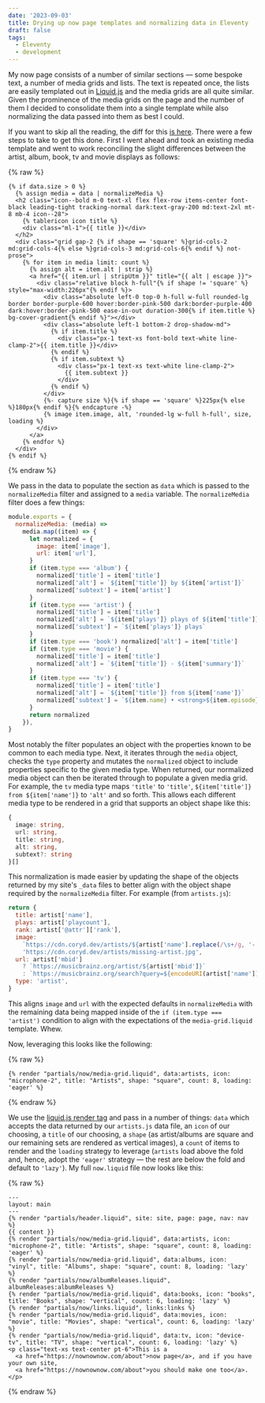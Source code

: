 ```yaml
---
date: '2023-09-03'
title: Drying up now page templates and normalizing data in Eleventy
draft: false
tags:
  - Eleventy
  - development
---
```

My now page consists of a number of similar sections — some bespoke text, a number of media grids and lists. The text is repeated once, the lists are easily templated out in [Liquid.js](https://liquidjs.com/) and the media grids are all quite similar. Given the prominence of the media grids on the page and the number of them I decided to consolidate them into a single template while also normalizing the data passed into them as best I could.<!-- excerpt -->

If you want to skip all the reading, the diff for this [is here](https://github.com/cdransf/coryd.dev/commit/6dda493d7b6c0435bac8ee2a55179e9e1afb7acd). There were a few steps to take to get this done. First I went ahead and took an existing media template and went to work reconciling the slight differences between the artist, album, book, tv and movie displays as follows:

{% raw %}

```liquid
{% if data.size > 0 %}
  {% assign media = data | normalizeMedia %}
  <h2 class="icon--bold m-0 text-xl flex flex-row items-center font-black leading-tight tracking-normal dark:text-gray-200 md:text-2xl mt-8 mb-4 icon--28">
    {% tablericon icon title %}
    <div class="ml-1">{{ title }}</div>
  </h2>
  <div class="grid gap-2 {% if shape == 'square' %}grid-cols-2 md:grid-cols-4{% else %}grid-cols-3 md:grid-cols-6{% endif %} not-prose">
    {% for item in media limit: count %}
      {% assign alt = item.alt | strip %}
      <a href="{{ item.url | stripUtm }}" title="{{ alt | escape }}">
        <div class="relative block h-full"{% if shape != 'square' %} style="max-width:226px"{% endif %}>
          <div class="absolute left-0 top-0 h-full w-full rounded-lg border border-purple-600 hover:border-pink-500 dark:border-purple-400 dark:hover:border-pink-500 ease-in-out duration-300{% if item.title %} bg-cover-gradient{% endif %}"></div>
          <div class="absolute left-1 bottom-2 drop-shadow-md">
            {% if item.title %}
              <div class="px-1 text-xs font-bold text-white line-clamp-2">{{ item.title }}</div>
            {% endif %}
            {% if item.subtext %}
              <div class="px-1 text-xs text-white line-clamp-2">
                {{ item.subtext }}
              </div>
            {% endif %}
          </div>
          {%- capture size %}{% if shape == 'square' %}225px{% else %}180px{% endif %}{% endcapture -%}
          {% image item.image, alt, 'rounded-lg w-full h-full', size, loading %}
        </div>
      </a>
    {% endfor %}
  </div>
{% endif %}
```

{% endraw %}

We pass in the data to populate the section as `data` which is passed to the `normalizeMedia` filter and assigned to a `media` variable. The `normalizeMedia` filter does a few things:

```javascript
module.exports = {
  normalizeMedia: (media) =>
    media.map((item) => {
      let normalized = {
        image: item['image'],
        url: item['url'],
      }
      if (item.type === 'album') {
        normalized['title'] = item['title']
        normalized['alt'] = `${item['title']} by ${item['artist']}`
        normalized['subtext'] = item['artist']
      }
      if (item.type === 'artist') {
        normalized['title'] = item['title']
        normalized['alt'] = `${item['plays']} plays of ${item['title']}`
        normalized['subtext'] = `${item['plays']} plays`
      }
      if (item.type === 'book') normalized['alt'] = item['title']
      if (item.type === 'movie') {
        normalized['title'] = item['title']
        normalized['alt'] = `${item['title']} - ${item['summary']}`
      }
      if (item.type === 'tv') {
        normalized['title'] = item['title']
        normalized['alt'] = `${item['title']} from ${item['name']}`
        normalized['subtext'] = `${item.name} • <strong>${item.episode}</strong>`
      }
      return normalized
    }),
}
```

Most notably the filter populates an object with the properties known to be common to each media type. Next, it iterates through the `media` object, checks the `type` property and mutates the `normalized` object to include properties specific to the given media type. When returned, our normalized media object can then be iterated through to populate a given media grid. For example, the `tv` media type maps `'title'` to `'title'`, `${item['title']} from ${item['name']}` to `'alt'` and so forth. This allows each different media type to be rendered in a grid that supports an object shape like this:

```typescript
{
  image: string,
  url: string,
  title: string,
  alt: string,
  subtext?: string
}[]
```

This normalization is made easier by updating the shape of the objects returned by my site's `_data` files to better align with the object shape required by the `normalizeMedia` filter. For example (from `artists.js`):

```javascript
return {
  title: artist['name'],
  plays: artist['playcount'],
  rank: artist['@attr']['rank'],
  image:
    `https://cdn.coryd.dev/artists/${artist['name'].replace(/\s+/g, '-').toLowerCase()}.jpg` ||
    'https://cdn.coryd.dev/artists/missing-artist.jpg',
  url: artist['mbid']
    ? `https://musicbrainz.org/artist/${artist['mbid']}`
    : `https://musicbrainz.org/search?query=${encodeURI(artist['name'])}&type=artist`,
  type: 'artist',
}
```

This aligns `image` and `url` with the expected defaults in `normalizeMedia` with the remaining data being mapped inside of the `if (item.type === 'artist')` condition to align with the expectations of the `media-grid.liquid` template. Whew.

Now, leveraging this looks like the following:

{% raw %}

```liquid
{% render "partials/now/media-grid.liquid", data:artists, icon: "microphone-2", title: "Artists", shape: "square", count: 8, loading: 'eager' %}
```

{% endraw %}

We use the [liquid.js render tag](https://liquidjs.com/tags/render.html) and pass in a number of things: `data` which accepts the data returned by our `artists.js` data file, an `icon` of our choosing, a `title` of our choosing, a `shape` (as artist/albums are square and our remaining sets are rendered as vertical images), a `count` of items to render and the `loading` strategy to leverage (`artists` load above the fold and, hence, adopt the `'eager'` strategy — the rest are below the fold and default to `'lazy'`). My full `now.liquid` file now looks like this:

{% raw %}

```liquid
---
layout: main
---
{% render "partials/header.liquid", site: site, page: page, nav: nav %}
{{ content }}
{% render "partials/now/media-grid.liquid", data:artists, icon: "microphone-2", title: "Artists", shape: "square", count: 8, loading: 'eager' %}
{% render "partials/now/media-grid.liquid", data:albums, icon: "vinyl", title: "Albums", shape: "square", count: 8, loading: 'lazy' %}
{% render "partials/now/albumReleases.liquid", albumReleases:albumReleases %}
{% render "partials/now/media-grid.liquid", data:books, icon: "books", title: "Books", shape: "vertical", count: 6, loading: 'lazy' %}
{% render "partials/now/links.liquid", links:links %}
{% render "partials/now/media-grid.liquid", data:movies, icon: "movie", title: "Movies", shape: "vertical", count: 6, loading: 'lazy' %}
{% render "partials/now/media-grid.liquid", data:tv, icon: "device-tv", title: "TV", shape: "vertical", count: 6, loading: 'lazy' %}
<p class="text-xs text-center pt-6">This is a
  <a href="https://nownownow.com/about">now page</a>, and if you have your own site,
  <a href="https://nownownow.com/about">you should make one too</a>.</p>
```

{% endraw %}
